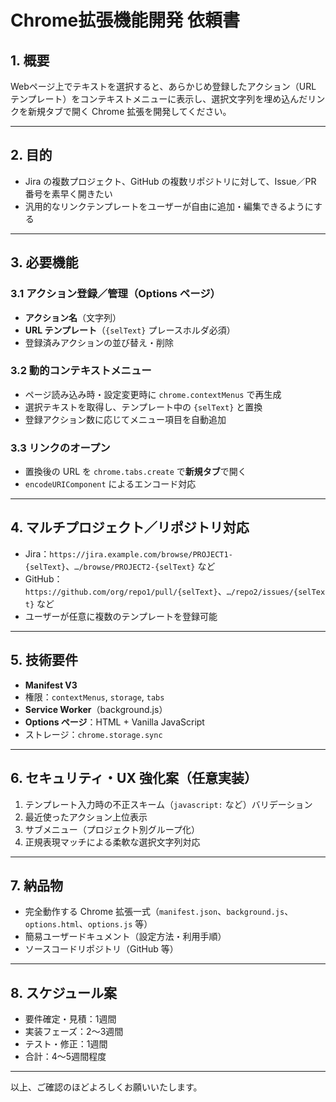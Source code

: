 # Chrome拡張機能開発 依頼書

## 1. 概要
Webページ上でテキストを選択すると、あらかじめ登録したアクション（URL テンプレート）をコンテキストメニューに表示し、選択文字列を埋め込んだリンクを新規タブで開く Chrome 拡張を開発してください。

---

## 2. 目的
- Jira の複数プロジェクト、GitHub の複数リポジトリに対して、Issue／PR 番号を素早く開きたい  
- 汎用的なリンクテンプレートをユーザーが自由に追加・編集できるようにする

---

## 3. 必要機能

### 3.1 アクション登録／管理（Options ページ）
- **アクション名**（文字列）  
- **URL テンプレート**（`{selText}` プレースホルダ必須）  
- 登録済みアクションの並び替え・削除  

### 3.2 動的コンテキストメニュー
- ページ読み込み時・設定変更時に `chrome.contextMenus` で再生成  
- 選択テキストを取得し、テンプレート中の `{selText}` と置換  
- 登録アクション数に応じてメニュー項目を自動追加  

### 3.3 リンクのオープン
- 置換後の URL を `chrome.tabs.create` で**新規タブ**で開く  
- `encodeURIComponent` によるエンコード対応  

---

## 4. マルチプロジェクト／リポジトリ対応
- Jira：`https://jira.example.com/browse/PROJECT1-{selText}`、`…/browse/PROJECT2-{selText}` など  
- GitHub：`https://github.com/org/repo1/pull/{selText}`、`…/repo2/issues/{selText}` など  
- ユーザーが任意に複数のテンプレートを登録可能

---

## 5. 技術要件
- **Manifest V3**  
- 権限：`contextMenus`, `storage`, `tabs`  
- **Service Worker**（background.js）  
- **Options ページ**：HTML + Vanilla JavaScript  
- ストレージ：`chrome.storage.sync`  

---

## 6. セキュリティ・UX 強化案（任意実装）
1. テンプレート入力時の不正スキーム（`javascript:` など）バリデーション  
2. 最近使ったアクション上位表示  
3. サブメニュー（プロジェクト別グループ化）  
4. 正規表現マッチによる柔軟な選択文字列対応  

---

## 7. 納品物
- 完全動作する Chrome 拡張一式（`manifest.json`、`background.js`、`options.html`、`options.js` 等）  
- 簡易ユーザードキュメント（設定方法・利用手順）  
- ソースコードリポジトリ（GitHub 等）

---

## 8. スケジュール案
- 要件確定・見積：1週間  
- 実装フェーズ：2〜3週間  
- テスト・修正：1週間  
- 合計：4〜5週間程度

---

以上、ご確認のほどよろしくお願いいたします。